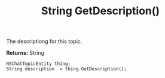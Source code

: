 ﻿---
uid: crmscript_ref_NSChatTopicEntity_GetDescription
title: String GetDescription()
intellisense: NSChatTopicEntity.GetDescription
keywords: NSChatTopicEntity, GetDescription
so.topic: reference
---

The descriptiong for this topic.

**Returns:** String


```crmscript
NSChatTopicEntity thing;
String description  = thing.GetDescription();
```


